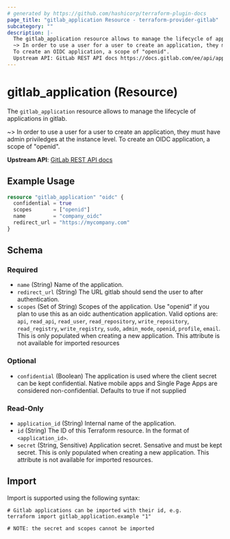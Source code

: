 ```yaml
---
# generated by https://github.com/hashicorp/terraform-plugin-docs
page_title: "gitlab_application Resource - terraform-provider-gitlab"
subcategory: ""
description: |-
  The gitlab_application resource allows to manage the lifecycle of applications in gitlab.
  ~> In order to use a user for a user to create an application, they must have admin priviledges at the instance level.
  To create an OIDC application, a scope of "openid".
  Upstream API: GitLab REST API docs https://docs.gitlab.com/ee/api/applications.html
---
```


# gitlab_application (Resource)

The `gitlab_application` resource allows to manage the lifecycle of applications in gitlab.

~> In order to use a user for a user to create an application, they must have admin priviledges at the instance level.
To create an OIDC application, a scope of "openid".

**Upstream API**: [GitLab REST API docs](https://docs.gitlab.com/ee/api/applications.html)

## Example Usage

```terraform
resource "gitlab_application" "oidc" {
  confidential = true
  scopes       = ["openid"]
  name         = "company_oidc"
  redirect_url = "https://mycompany.com"
}
```

<!-- schema generated by tfplugindocs -->
## Schema

### Required

- `name` (String) Name of the application.
- `redirect_url` (String) The URL gitlab should send the user to after authentication.
- `scopes` (Set of String) Scopes of the application. Use "openid" if you plan to use this as an oidc authentication application. Valid options are: `api`, `read_api`, `read_user`, `read_repository`, `write_repository`, `read_registry`, `write_registry`, `sudo`, `admin_mode`, `openid`, `profile`, `email`.
This is only populated when creating a new application. This attribute is not available for imported resources

### Optional

- `confidential` (Boolean) The application is used where the client secret can be kept confidential. Native mobile apps and Single Page Apps are considered non-confidential. Defaults to true if not supplied

### Read-Only

- `application_id` (String) Internal name of the application.
- `id` (String) The ID of this Terraform resource. In the format of `<application_id>`.
- `secret` (String, Sensitive) Application secret. Sensative and must be kept secret. This is only populated when creating a new application. This attribute is not available for imported resources.

## Import

Import is supported using the following syntax:

```shell
# Gitlab applications can be imported with their id, e.g.
terraform import gitlab_application.example "1"

# NOTE: the secret and scopes cannot be imported
```
